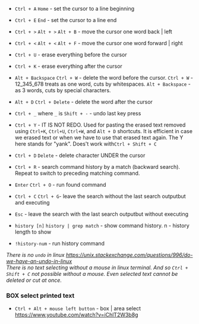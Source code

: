- `Ctrl + A` `Home` - set the cursor to a line beginning
- `Ctrl + E` `End` - set the cursor to a line end


- `Ctrl + >` `Alt + >` `Alt + B` - move the cursor one word back | left
- `Ctrl + <` `Alt + <` `Alt + F` - move the cursor one word forward | right


- `Ctrl + U` - erase everything before the cursor
- `Ctrl + K` - erase everything after the cursor

- `Alt + Backspace` `Ctrl + W` - delete the word before the cursor. `Ctrl + W` - 12_345_678 treats as one word, cuts by whitespaces. `Alt + Backspace` - as 3 words, cuts by special characters.
- `Alt + D` `Ctrl + Delete` - delete the word after the cursor

- `Ctrl + _` where `_` is `Shift + -` - undo last key press

- `Ctrl + Y` - IT IS NOT REDO. Used for pasting the erased text removed using `Ctrl+K`, `Ctrl+U`, `Ctrl+W`, and `Alt + D` shortcuts. It is efficient in case we erased text or when we have to use that erased text again. The Y here stands for "yank". Does't work with`Ctrl + Shift + C`

- `Ctrl + D` `Delete` - delete character UNDER the cursor

- `Ctrl + R` - search command history by a match (backward search). Repeat to switch to preceding matching command.
- `Enter` `Ctrl + O` - run found command
- `Ctrl + C` `Ctrl + G`- leave the search without the last search outputbut and executing
- `Esc` - leave the search with the last search outputbut without executing

- `history [n]` `history | grep match` - show command history. n - history length to show
- `!history-num` - run history command

_There is no `undo` in linux https://unix.stackexchange.com/questions/996/do-we-have-an-undo-in-linux_ \
_There is no text selecting without a mouse in linux terminal. And so `Ctrl + Shift + C` not possible without a mouse. Even selected text cannot be deleted or cut at once._

### BOX select printed text

- `Ctrl + Alt + mouse left button` - box | area select \
  https://www.youtube.com/watch?v=iChlT2W3b8g
